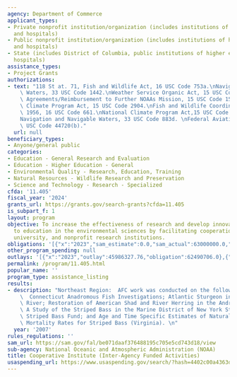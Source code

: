 ```yaml
---
agency: Department of Commerce
applicant_types:
- Private nonprofit institution/organization (includes institutions of higher education
  and hospitals)
- Public nonprofit institution/organization (includes institutions of higher education
  and hospitals)
- State (includes District of Columbia, public institutions of higher education and
  hospitals)
assistance_types:
- Project Grants
authorizations:
- text: "118 St at. 71, Fish and Wildlife Act, 16 USC Code 753a.\nNavigation and Navigable\
    \ Waters, 33 USC Code 1442.\nWeather Service Organic Act, 15 USC Code 313.\nCooperative\
    \ Agreements/Reimbursement to Further NOAAs Mission, 15 USC Code 1540.\nNational\
    \ Climate Program Act, 15 USC Code 2904.\nFish and Wildlife Coordination Act of\
    \ 1956, 16 USC Code 661.\nNational Climate Program Act,15 USC Code 2901 et seq.\n\
    Navigation and Navigable Waters, 33 USC Code 883d. \nFederal Aviation Act, 49\
    \ USC Code 44720(b)."
  url: null
beneficiary_types:
- Anyone/general public
categories:
- Education - General Research and Evaluation
- Education - Higher Education - General
- Environmental Quality - Research, Education, Training
- Natural Resources - Wildlife Research and Preservation
- Science and Technology - Research - Specialized
cfda: '11.405'
fiscal_year: '2024'
grants_url: https://grants.gov/search-grants?cfda=11.405
is_subpart_f: 1
layout: program
objective: To increase the effectiveness of research and develop innovative approaches
  to education in the environmental sciences by facilitating cooperation between government,
  university, and nonprofit research institutions.
obligations: '[{"x":"2023","sam_estimate":0.0,"sam_actual":63000000.0,"usa_spending_actual":63046944.0},{"x":"2024","sam_estimate":0.0,"sam_actual":48900000.0,"usa_spending_actual":95287129.0},{"x":"2025","sam_estimate":0.0,"sam_actual":48900000.0,"usa_spending_actual":0.0}]'
other_program_spending: null
outlays: '[{"x":"2023","outlay":45986327.76,"obligation":62490706.0},{"x":"2024","outlay":124058.99,"obligation":71480256.0},{"x":"2025","outlay":0.0,"obligation":0.0}]'
permalink: /program/11.405.html
popular_name: ''
program_type: assistance_listing
results:
- description: "Northeast Region:  AFC work was conducted on the following projects:\
    \  Connecticut Anadromous Fish Investigations; Atlantic Sturgeon in the Delaware\
    \ River; Restoration of American Shad and River Herring in the Androscoggin River;\
    \ A Study of the Striped Bass in the Marine District of New York State: Juvenile\
    \ Striped Bass Fund; and Age and Time Specific Estimates of Natural and Fishing\
    \ Mortality Rates for Striped Bass (Virginia). \n"
  year: '2007'
rules_regulations: ''
sam_url: https://sam.gov/fal/be071daaf376488195c705e5cd743d18/view
sub-agency: National Oceanic and Atmospheric Administration (NOAA)
title: Cooperative Institute (Inter-Agency Funded Activities)
usaspending_url: https://www.usaspending.gov/search/?hash=4402c00a4363d93794a67b700df6f1a9
---
```

